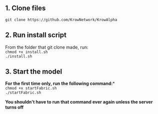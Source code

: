 ## 1. Clone files
`git clone https://github.com/KrowNetwork/KrowAlpha`

## 2. Run install script
From the folder that git clone made, run:<br />
`chmod +x install.sh`<br />
`./install.sh`

## 3. Start the model
**For the first time only, run the following command:***<br />
`chmod +x startFabric.sh`<br />
`./startFabric.sh`

**You shouldn't have to run that command ever again unless the server turns off**
